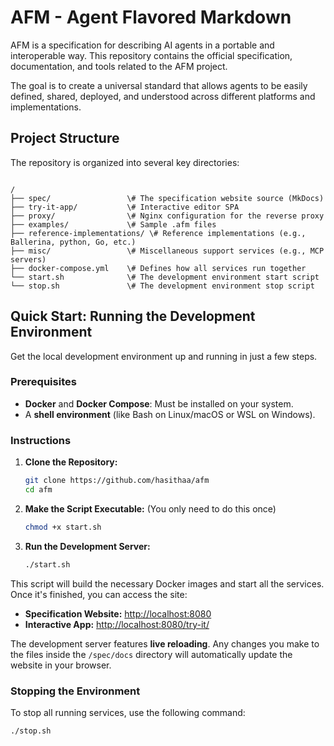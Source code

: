 # AFM - Agent Flavored Markdown

AFM is a specification for describing AI agents in a portable and interoperable way. This repository contains the official specification, documentation, and tools related to the AFM project.

The goal is to create a universal standard that allows agents to be easily defined, shared, deployed, and understood across different platforms and implementations.

## Project Structure

The repository is organized into several key directories:


```

/
├── spec/                 \# The specification website source (MkDocs)
├── try-it-app/           \# Interactive editor SPA
├── proxy/                \# Nginx configuration for the reverse proxy
├── examples/             \# Sample .afm files
├── reference-implementations/ \# Reference implementations (e.g., Ballerina, python, Go, etc.)
├── misc/                 \# Miscellaneous support services (e.g., MCP servers)
├── docker-compose.yml    \# Defines how all services run together
└── start.sh              \# The development environment start script
└── stop.sh               \# The development environment stop script

````

## Quick Start: Running the Development Environment

Get the local development environment up and running in just a few steps.

### Prerequisites

* **Docker** and **Docker Compose**: Must be installed on your system.
* A **shell environment** (like Bash on Linux/macOS or WSL on Windows).

### Instructions

1.  **Clone the Repository:**
    ```sh
    git clone https://github.com/hasithaa/afm
    cd afm
    ```

2.  **Make the Script Executable:**
    (You only need to do this once)
    ```sh
    chmod +x start.sh
    ```

3.  **Run the Development Server:**
    ```sh
    ./start.sh
    ```

This script will build the necessary Docker images and start all the services. Once it's finished, you can access the site:

* **Specification Website:** [http://localhost:8080](http://localhost:8080)
* **Interactive App:** [http://localhost:8080/try-it/](http://localhost:8080/try-it/)

The development server features **live reloading**. Any changes you make to the files inside the `/spec/docs` directory will automatically update the website in your browser.

### Stopping the Environment

To stop all running services, use the following command:

```sh
./stop.sh
```